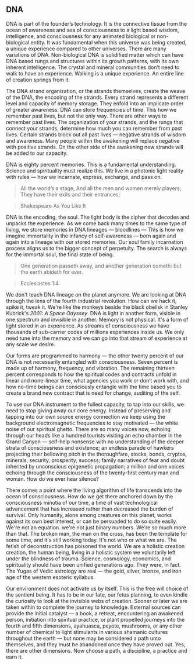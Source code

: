 ## DNA

DNA is part of the founder’s technology.
It is the connective tissue from the ocean of awareness and sea of consciousness to a light based wisdom,
intelligence,
and consciousness for any animated biological or non-biological entity.
It was fundamental when this universe was being created,
a unique experience compared to other universes.
There are many variations of DNA.
Non-biological DNA is solidified matter which can have DNA based rungs and structures within its growth patterns,
with its own inherent intelligence.
The crystal and mineral communities don’t need to walk to have an experience.
Walking is a unique experience.
An entire line of creation springs from it.

The DNA strand organization,
or the strands themselves,
create the weave of the DNA,
the encoding of the strands.
Every strand represents a different level and capacity of memory storage.
They enfold into an implicate order of greater awareness.
DNA can store frequencies of time.
This how we remember past lives,
but not the only way.
There are other ways to remember past lives.
The organization of your strands,
and the rungs that connect your strands,
determine how much you can remember from past lives.
Certain strands block out all past lives
&mdash;
negative strands of wisdom and awareness.
Many people within the awakening will replace negative with positive strands.
On the other side of the awakening new strands will be added to our capacity.


DNA is eighty percent memories.
This is a fundamental understanding.
Science and spirituality must realize this.
We live in a photonic light reality with rules
&mdash;
how we incarnate,
express,
exchange,
and pass on.


>All the world’s a stage,
>And all the men and women merely players;
>They have their exits and their entrances;

>Shakespeare  As You Like It



DNA is the encoding,
the soul.
The light body is the cipher that decodes and unpacks the experience.
As we come back many times to the same type of living,
we store memories in DNA lineages
&mdash;
bloodlines
&mdash;
This is how we imagine immortality in the infancy of self-awareness
&mdash;
born again and again into a lineage with our stored memories.
Our soul family incarnation process aligns us to the bigger concept of perpetuity.
The search is always for the immortal soul,
the final state of being.



>One generation passeth away, and another generation cometh: but the earth abideth for ever.

>Ecclesiastes 1:4



We don't teach DNA lineage on the planet anymore.
We are looking at DNA through the lens of the fourth industrial revolution.
How can we hack it,
spike it,
tweak it.
We're like the monkeys beside the black obelisk in Stanley Kubrick's *2001: A Space Odyssey*.
DNA is light in another form,
visible in one spectrum and invisible in another.
Memory is not physical.
It's a form of light stored in an experience.
​​​​​​​As streams of consciousness we have thousands of sub-carrier codes of millions experiences inside us.
We only need tune into the memory and we can go into that stream of experience at any scale we desire.




Our forms are programmed to harmony
&mdash;
the other twenty percent of our DNA is not necessarily entangled with consciousness.
Seven percent is made up of harmony,
frequency,
and vibration.
The remaining thirteen percent corresponds to how the spiritual codes and contracts unfold in linear and none-linear time,
what agencies you work or don’t work with,
and how no-time beings can consciously entangle with the time based you to create a brand new contract that is need for change,
auditing of the self.




To use our DNA instrument to the fullest capacity,
to tap into our skills,
we need to stop giving away our core energy.
Instead of preserving and tapping into our own source energy connection we keep using the background electromagnetic frequencies to stay motivated
&mdash;
the white noise of our spiritual ghetto.
There are so many voices now,
echoing through our heads like a hundred tourists visiting an echo chamber in the Grand Canyon
&mdash;
self-help nonsense with no understanding of the deeper strata of consciousness and existence;
an endless parade of hawkers projecting their bellowing pitch in the thoroughfare,
stocks,
bonds,
cryptos,
minerals,
security,
prosperity,
success;
family narratives of fear and doubt inherited by unconscious epigenetic propagation;
a million and one voices echoing through the consciousness of the twenty-first century man and woman.
How do we ever hear silence?


There comes a point where the living algorithm of life transcends into the ocean of consciousness.
How do we get there anchored down by the consciousness minutia of our time,
a time of vast technological advancement that has increased rather than decreased the burden of survival.
Only humanity,
alone among creatures on this planet,
works against its own best interest,
or can be persuaded to do so quite easily.  
We're not an equation.
we're not just binary numbers.
We're so much more than that.
The broken man,
the man on the cross,
has been the template for some time,
and it's still working today.
It's not who or what we are.
The fetish of deconstruction has poisoned the world.
We are a holistic creation creation,
the human being,
living in a holistic system we voluntarily left under the blindness of trauma.
Science,
cosmology,
economics,
and spirituality should have been unified generations ago.
They were,
in fact.
The Yugas of Vedic astrology are real
&mdash;
the gold,
silver,
bronze,
and iron age of the western esoteric syllabus.


Our environment does not activate us by itself.
This is the free will choice of the sentient being.
It has to be in our fate,
our fetus planning,
to even kindle the curiosity to look at the invisible webs of creation.
Sooner or later we are taken within to complete the journey to knowledge.
External sources can provide the initial catalyst
&mdash;
a book,
a retreat,
encountering an awakened person,
initiation into spiritual practice,
or plant propelled journeys into the fourth and fifth dimensions,
ayahuasca,
peyote,
mushrooms,
or any other number of chemical to light stimulants in various shamanic cultures throughout the earth
&mdash;
but none may be considered a path unto themselves,
and they must be abandoned once they have proved out.
Yes,
there are other dimensions.
Now choose a path,
a discipline,
a practice and earn it.
